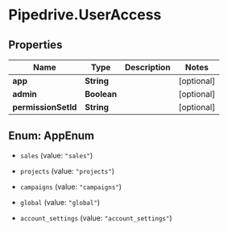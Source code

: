 # Pipedrive.UserAccess

## Properties

Name | Type | Description | Notes
------------ | ------------- | ------------- | -------------
**app** | **String** |  | [optional] 
**admin** | **Boolean** |  | [optional] 
**permissionSetId** | **String** |  | [optional] 



## Enum: AppEnum


* `sales` (value: `"sales"`)

* `projects` (value: `"projects"`)

* `campaigns` (value: `"campaigns"`)

* `global` (value: `"global"`)

* `account_settings` (value: `"account_settings"`)




